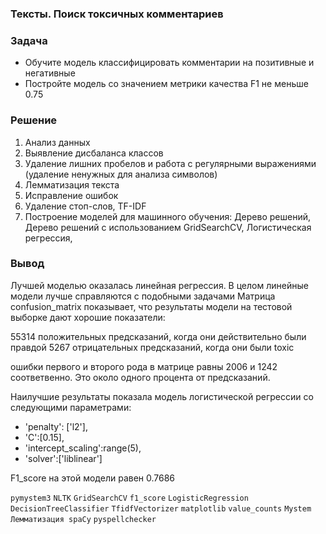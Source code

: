 ### Тексты. Поиск токсичных комментариев

### Задача

- Обучите модель классифицировать комментарии на позитивные и негативные
- Постройте модель со значением метрики качества F1 не меньше 0.75

### Решение

1. Анализ данных
2. Выявление дисбаланса классов 
3. Удаление лишних пробелов и работа с регулярными выражениями (удаление ненужных для анализа символов)
4. Лемматизация текста 
5. Исправление ошибок
6. Удаление стоп-слов, TF-IDF
7. Построение моделей для машинного обучения: Дерево решений, Дерево решений с использованием GridSearchCV, Логистическая регрессия, 

### Вывод

Лучшей моделью оказалась линейная регрессия. В целом линейные модели лучше справляются с подобными  задачами
Матрица confusion_matrix показывает, что результаты модели на тестовой выборке дают хорошие показатели: 

55314 положительных предсказаний, когда они действительно были правдой
5267 отрицательных предсказаний, когда они были toxic

ошибки первого и второго рода в матрице равны 2006 и 1242 соответвенно. Это около одного процента от предсказаний.

Наилучшие результаты показала модель логистической регрессии со следующими параметрами:  
- 'penalty': ['l2'],
- 'C':[0.15],
- 'intercept_scaling':range(5),
- 'solver':['liblinear']

F1_score  на этой модели равен 0.7686

`pymystem3` `NLTK` `GridSearchCV` `f1_score`  `LogisticRegression` `DecisionTreeClassifier`  `TfidfVectorizer` `matplotlib` `value_counts` `Mystem` `Лемматизация spaCy` `pyspellchecker`
